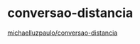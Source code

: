 # conversao-distancia

[michaelluzpaulo/conversao-distancia](https://hub.docker.com/r/michaelluzpaulo/conversao-distancia)
